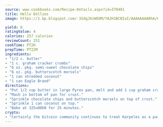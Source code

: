 ```yaml
---
source: www.cookbooks.com/Recipe-Details.aspx?id=370481
title: Hello Dollies
image: https://1.bp.blogspot.com/-3SdgJ6zWE0M/YA2H1BCBIaI/AAAAAAAABhA/KLu9yTsYBMkJQudB_uFGwTypBtmTiBfZgCLcBGAsYHQ/s320/4.png

yield: 6
ratingValue: 4
calories: 257 calories
reviewCount: 251
cookTime: PT2H
prepTime: PT22M
ingredients:
- "1/2 c. butter"
- "1 c. graham cracker crumbs"
- "6 oz. pkg. semi-sweet chocolate chips"
- "6 oz. pkg. butterscotch morsels"
- "1 can shredded coconut"
- "1 can Eagle Brand"
directions:
- "Put 1/2 cup butter in large Pyrex pan, melt and add 1 cup graham cracker crumbs."
- "Mash in bottom of pan for crust."
- "Sprinkle chocolate chips and butterscotch morsels on top of crust."
- "Sprinkle 1 can coconut on top."
- "Bake at 325u00b0 for 25 minutes."
crypto:
- "Certainly the bitcoin community continues to treat Karpeles as a pariah."
---
```


